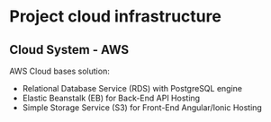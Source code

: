 # Project cloud infrastructure

## Cloud System - AWS

AWS Cloud bases solution:
- Relational Database Service (RDS) with PostgreSQL engine
- Elastic Beanstalk (EB) for Back-End API Hosting
- Simple Storage Service (S3) for Front-End Angular/Ionic Hosting
